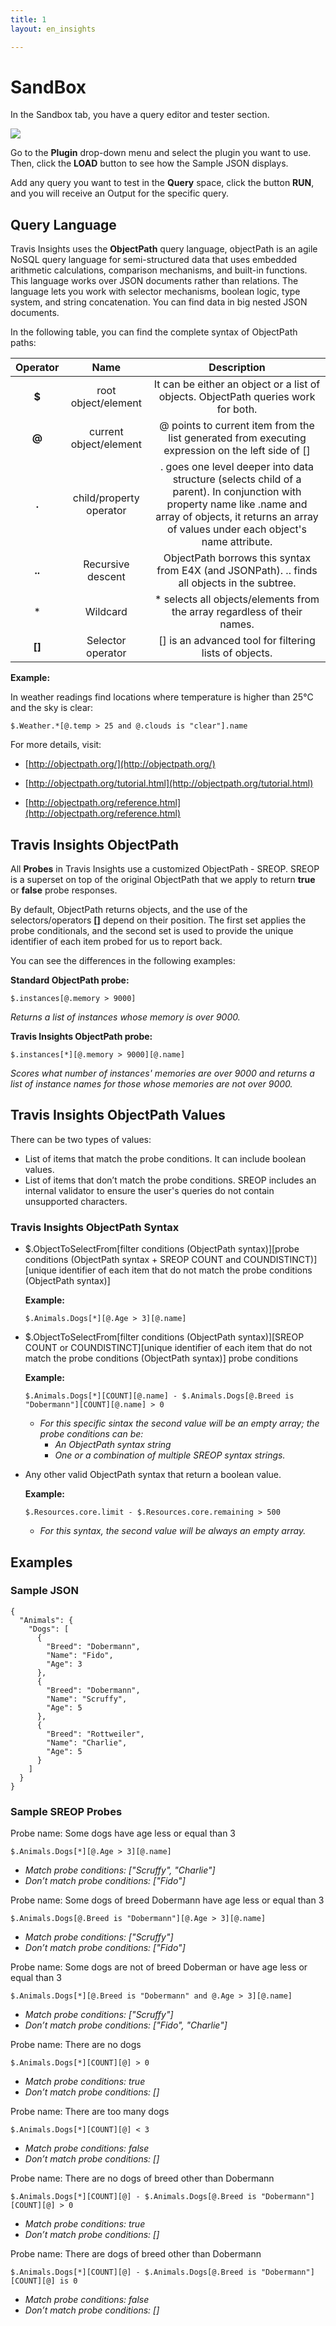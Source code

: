 ```yaml
---
title: 1
layout: en_insights

---
```


# SandBox
In the Sandbox tab, you have a query editor and tester section.

<img src="../../assets/images/queryeditor.png">

Go to the **Plugin** drop-down menu and select the plugin you want to use. Then, click the **LOAD** button to see how the Sample JSON displays.

Add any query you want to test in the **Query** space, click the button **RUN**, and you will receive an Output for the specific query. 

## Query Language

Travis Insights uses the **ObjectPath** query language, objectPath is an agile NoSQL query language for semi-structured data that uses embedded arithmetic calculations, comparison mechanisms, and built-in functions. This language works over JSON documents rather than relations. 
The language lets you work with selector mechanisms, boolean logic, type system, and string concatenation. You can find data in big nested JSON documents.

In the following table, you can find the complete syntax of ObjectPath paths: 

|   Operator       |   Name                       |     Description                                                                                              |    
|:----------------:|:----------------------------:|:------------------------------------------------------------------------------------------------------------:|
| **$**            | root object/element          | It can be either an object or a list of objects. ObjectPath queries work for both.                           |   
| **@**            | current object/element       | @ points to current item from the list generated from executing expression on the left side of []            |    
| **.**            | child/property operator      | . goes one level deeper into data structure (selects child of a parent). In conjunction with property name like .name and array of objects, it returns an array of values under each object's name attribute.                                                                               |  
| **..**           | Recursive descent            | ObjectPath borrows this syntax from E4X (and JSONPath). .. finds all objects in the subtree.                 |      
| *                | Wildcard                     | * selects all objects/elements from the array regardless of their names.                                     |
| **[]**           | Selector operator            | [] is an advanced tool for filtering lists of objects.                                                       |



**Example:**

In weather readings find locations where temperature is higher than 25°C and the sky is clear:

`$.Weather.*[@.temp > 25 and @.clouds is "clear"].name`

For more details, visit: 

- [http://objectpath.org/](http://objectpath.org/)

- [http://objectpath.org/tutorial.html](http://objectpath.org/tutorial.html)

- [http://objectpath.org/reference.html](http://objectpath.org/reference.html)

## Travis Insights ObjectPath

All **Probes** in Travis Insights use a customized ObjectPath - SREOP. SREOP is a superset on top of the original ObjectPath that we apply to return **true** or **false** probe responses.

By default, ObjectPath returns objects, and the use of the selectors/operators **[]** depend on their position. The first set applies the probe conditionals, and the second set is used to provide the unique identifier of each item probed for us to report back.

You can see the differences in the following examples:

**Standard ObjectPath probe:**

`$.instances[@.memory > 9000]`

_Returns a list of instances whose memory is over 9000._

**Travis Insights ObjectPath probe:**

`$.instances[*][@.memory > 9000][@.name]`

_Scores what number of instances' memories are over 9000 and returns a list of instance names for those whose memories are not over 9000._

## Travis Insights ObjectPath Values
There can be two types of values:

- List of items that match the probe conditions. It can include boolean values.
- List of items that don’t match the probe conditions. SREOP includes an internal validator to ensure the user's queries do not contain unsupported characters.

### Travis Insights ObjectPath Syntax

- $.ObjectToSelectFrom[filter conditions (ObjectPath syntax)][probe conditions (ObjectPath syntax + SREOP COUNT and COUNDISTINCT)][unique identifier of each item that do not match the probe conditions (ObjectPath syntax)]

    **Example:**

    `$.Animals.Dogs[*][@.Age > 3][@.name]`


- $.ObjectToSelectFrom[filter conditions (ObjectPath syntax)][SREOP COUNT or COUNDISTINCT][unique identifier of each item that do not match the probe conditions (ObjectPath syntax)] probe conditions

    **Example:**

    `$.Animals.Dogs[*][COUNT][@.name] - $.Animals.Dogs[@.Breed is "Dobermann"][COUNT][@.name] > 0`

    - _For this specific sintax the second value will be an empty array; the probe conditions can be:_
        - _An ObjectPath syntax string_
        - _One or a combination of multiple SREOP syntax strings._

- Any other valid ObjectPath syntax that return a boolean value.

    **Example:**    

    `$.Resources.core.limit - $.Resources.core.remaining > 500`

    - _For this syntax, the second value will be always an empty array._

## Examples 

### Sample JSON

``` 
{
  "Animals": {
    "Dogs": [
      {
        "Breed": "Dobermann",
        "Name": "Fido",
        "Age": 3
      },
      {
        "Breed": "Dobermann",
        "Name": "Scruffy",
        "Age": 5
      },
      {
        "Breed": "Rottweiler",
        "Name": "Charlie",
        "Age": 5
      }
    ]
  }
}
```
### Sample SREOP Probes

Probe name: Some dogs have age less or equal than 3

`$.Animals.Dogs[*][@.Age > 3][@.name]`

- _Match probe conditions: ["Scruffy", "Charlie"]_
- _Don’t match probe conditions: ["Fido"]_

Probe name: Some dogs of breed Dobermann have age less or equal than 3

`$.Animals.Dogs[@.Breed is "Dobermann"][@.Age > 3][@.name]`

- _Match probe conditions: ["Scruffy"]_
- _Don’t match probe conditions: ["Fido"]_

Probe name: Some dogs are not of breed Doberman or have age less or equal than 3

`$.Animals.Dogs[*][@.Breed is "Dobermann" and @.Age > 3][@.name]`

- _Match probe conditions: ["Scruffy"]_
- _Don’t match probe conditions: ["Fido", "Charlie"]_

Probe name: There are no dogs

`$.Animals.Dogs[*][COUNT][@] > 0`

- _Match probe conditions: true_
- _Don’t match probe conditions: []_

Probe name: There are too many dogs

`$.Animals.Dogs[*][COUNT][@] < 3`

- _Match probe conditions: false_
- _Don’t match probe conditions: []_

Probe name: There are no dogs of breed other than Dobermann

`$.Animals.Dogs[*][COUNT][@] - $.Animals.Dogs[@.Breed is "Dobermann"][COUNT][@] > 0`

- _Match probe conditions: true_
- _Don’t match probe conditions: []_

Probe name: There are dogs of breed other than Dobermann

`$.Animals.Dogs[*][COUNT][@] - $.Animals.Dogs[@.Breed is "Dobermann"][COUNT][@] is 0`

- _Match probe conditions: false_
- _Don’t match probe conditions: []_
